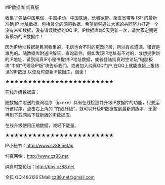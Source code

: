 #IP数据库 纯真版

收集了包括中国电信、中国移动、中国联通、长城宽带、聚友宽带等 ISP 的最新准确 IP 地址数据。包括最全的网吧数据。希望能够通过大家的共同努力打造一个没有未知数据，没有错误数据的QQ IP。IP数据库每5天更新一次，请大家定期更新最新的IP数据库！

因为IP地址数据是民间收集的，电信也会不时的更改IP段，所以有点遗漏、错误是难免的。随数据库附送IP解压，查询软件。假如发现IP地址有不对的，或想提供新的IP地址，请到纯真IP小秘书提供IP地址数据，或者登陆纯真时空论坛“电脑板块”中的“代理及IP板”块告诉我们。或者加入纯真QQ门户,在QQ上就能直接上报错误的IP数据,以便及时更新IP数据库。谢谢！

★★★★★★★★★★★★★★★★★★★★★★★★

在线升级数据库：

  随数据库附送的查询程序（ip.exe）具有在线检测并升级IP数据库的功能，只要运行该程序，点击右上角的
“在线升级”，就可以升级IP数据库到最新的版本，无需再到下载网站下载新版的IP数据库。

  在线升级使用压缩数据，减轻下载量。

★★★★★★★★★★★★★★★★★★★★★★★★


IP小秘书：http://www.cz88.net/ip

纯真网络：http://www.cz88.net

纯真时空论坛：http://bbs.cz88.net

金狐  QQ:486126  EMail:cz88.net@gmail.com

